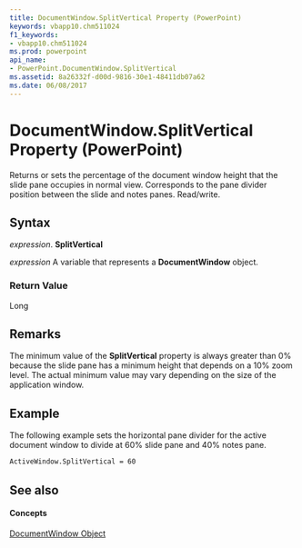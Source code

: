 ```yaml
---
title: DocumentWindow.SplitVertical Property (PowerPoint)
keywords: vbapp10.chm511024
f1_keywords:
- vbapp10.chm511024
ms.prod: powerpoint
api_name:
- PowerPoint.DocumentWindow.SplitVertical
ms.assetid: 8a26332f-d00d-9816-30e1-48411db07a62
ms.date: 06/08/2017
---
```



# DocumentWindow.SplitVertical Property (PowerPoint)

Returns or sets the percentage of the document window height that the slide pane occupies in normal view. Corresponds to the pane divider position between the slide and notes panes. Read/write.


## Syntax

 _expression_. **SplitVertical**

 _expression_ A variable that represents a **DocumentWindow** object.


### Return Value

Long


## Remarks

The minimum value of the  **SplitVertical** property is always greater than 0% because the slide pane has a minimum height that depends on a 10% zoom level. The actual minimum value may vary depending on the size of the application window.


## Example

The following example sets the horizontal pane divider for the active document window to divide at 60% slide pane and 40% notes pane.


```vb
ActiveWindow.SplitVertical = 60
```


## See also


#### Concepts


[DocumentWindow Object](PowerPoint.DocumentWindow.md)


